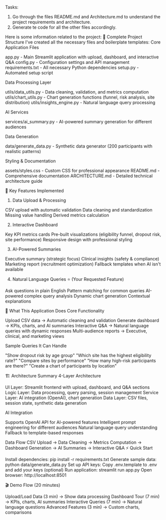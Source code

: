 Tasks:
1. Go through the files README.md and Architecture.md to understand the project requirements and architecture.
2. Generate te code for all the other files accordingly.

Here is some information related to the project:
📁 Complete Project Structure
I've created all the necessary files and boilerplate templates:
Core Application Files

app.py - Main Streamlit application with upload, dashboard, and interactive Q&A
config.py - Configuration settings and API management
requirements.txt - All necessary Python dependencies
setup.py - Automated setup script

Data Processing Layer

utils/data_utils.py - Data cleaning, validation, and metrics computation
utils/chart_utils.py - Chart generation functions (funnel, risk analysis, site distribution)
utils/insights_engine.py - Natural language query processing

AI Services

services/ai_summary.py - AI-powered summary generation for different audiences

Data Generation

data/generate_data.py - Synthetic data generator (200 participants with realistic patterns)

Styling & Documentation

assets/styles.css - Custom CSS for professional appearance
README.md - Comprehensive documentation
ARCHITECTURE.md - Detailed technical architecture guide

🚀 Key Features Implemented
1. Data Upload & Processing

CSV upload with automatic validation
Data cleaning and standardization
Missing value handling
Derived metrics calculation

2. Interactive Dashboard

Key KPI metrics cards
Pre-built visualizations (eligibility funnel, dropout risk, site performance)
Responsive design with professional styling

3. AI-Powered Summaries

Executive summary (strategic focus)
Clinical insights (safety & compliance)
Marketing report (recruitment optimization)
Fallback templates when AI isn't available

4. Natural Language Queries ⭐ (Your Requested Feature)

Ask questions in plain English
Pattern matching for common queries
AI-powered complex query analysis
Dynamic chart generation
Contextual explanations

🎯 What This Application Does
Core Functionality

Upload CSV data → Automatic cleaning and validation
Generate dashboard → KPIs, charts, and AI summaries
Interactive Q&A → Natural language queries with dynamic responses
Multi-audience reports → Executive, clinical, and marketing views

Sample Queries It Can Handle

"Show dropout risk by age group"
"Which site has the highest eligibility rate?"
"Compare sites by performance"
"How many high-risk participants are there?"
"Create a chart of participants by location"

🏗 Architecture Summary
4-Layer Architecture

UI Layer: Streamlit frontend with upload, dashboard, and Q&A sections
Logic Layer: Data processing, query parsing, session management
Service Layer: AI integration (OpenAI), chart generation
Data Layer: CSV files, session state, synthetic data generation

AI Integration

Supports OpenAI API for AI-powered features
Intelligent prompt engineering for different audiences
Natural language query understanding
Fallback to template-based responses

Data Flow
CSV Upload → Data Cleaning → Metrics Computation → Dashboard Generation → AI Summaries → Interactive Q&A
⚡ Quick Start

Install dependencies: pip install -r requirements.txt
Generate sample data: python data/generate_data.py
Set up API keys: Copy .env.template to .env and add your keys (optional)
Run application: streamlit run app.py
Open browser: http://localhost:8501

🎬 Demo Flow (20 minutes)

Upload/Load Data (3 min) → Show data processing
Dashboard Tour (7 min) → KPIs, charts, AI summaries
Interactive Queries (7 min) → Natural language questions
Advanced Features (3 min) → Custom charts, comparisons
